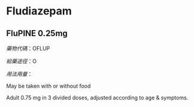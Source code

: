 # Fludiazepam

## FluPINE 0.25mg

*藥物代碼*：OFLUP

*給藥途徑*：O

*用法用量*：

May be taken with or without food

Adult 0.75 mg in 3 divided doses, adjusted according to age & symptoms.

